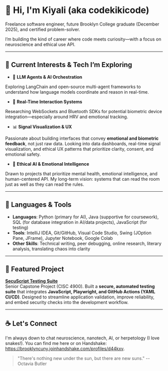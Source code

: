 # 👋 Hi, I'm Kiyali (aka codekikicode)

Freelance software engineer, future Brooklyn College graduate (December 2025), and certified problem-solver.

I’m building the kind of career where code meets curiosity—with a focus on neuroscience and ethical use API.

---

## 🔭 Current Interests & Tech I’m Exploring

* 🧠 **LLM Agents & AI Orchestration**

Exploring LangChain and open-source multi-agent frameworks to understand how language models coordinate and reason in real-time.

* 📡 **Real-Time Interaction Systems**

Researching WebSockets and Bluetooth SDKs for potential biometric device integration—especially around HRV and emotional tracking.

* 📊 **Signal Visualization & UX**

Passionate about building interfaces that convey **emotional and biometric feedback**, not just raw data.
  Looking into data dashboards, real-time signal visualization, and ethical UX patterns that prioritize clarity, consent, and emotional safety.

* 🧬 **Ethical AI & Emotional Intelligence**
  
Drawn to projects that prioritize mental health, emotional intelligence, and human-centered API.
My long-term vision: systems that can read the room just as well as they can read the rules.

---

## 🧰 Languages & Tools

* **Languages**: Python (primary for AI), Java (supportive for coursework), SQL (for database integration in AI/data projects), JavaScript (for testing)
* **Tools**: IntelliJ IDEA, Git/GitHub, Visual Code Studio, Swing (JOption Pane, JFrame), Jupyter Notebook, Google Colab
* **Other Skills**: Technical writing, peer debugging, online research, literary analysis, translating chaos into clarity

---

## 🚀 Featured Project  

**[SecuScript Testing Suite](https://github.com/codekikicode/secu-script-testing)**  
Senior Capstone Project (CISC 4900). Built a **secure, automated testing suite** that integrates **JavaScript, Playwright, and GitHub Actions (YAML CI/CD)**. Designed to streamline application validation, improve reliability, and embed security checks into the development workflow.  

---

## ☕ Let's Connect

I'm always down to chat neuroscience, nanotech, AI, or herpetology (I love snakes!). 
You can find me here or on Handshake: https://brooklyncuny.joinhandshake.com/profiles/d44kxv.

> "There's nothing new under the sun, but there are new suns." --Octavia Butler
